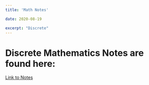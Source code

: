 ```yaml
---
title: 'Math Notes'

date: 2020-08-19

excerpt: "Discrete"
---
```


# Discrete Mathematics Notes are found here:


[Link to Notes](https://github.com/devinpowers/discrete-mathematics)

